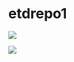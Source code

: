 # etdrepo1


![](https://github.com/GitHubPrivateBugBountyActionsV2/ayid/workflows/CITEST/badge.svg)


![](https://github.com/actions/hello-world/workflows/Greet%20Everyone/badge.svg)
